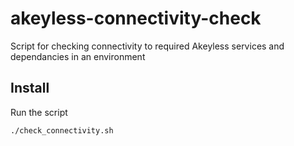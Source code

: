 # akeyless-connectivity-check
Script for checking connectivity to required Akeyless services and dependancies in an environment

## Install

Run the script

```sh
./check_connectivity.sh
```